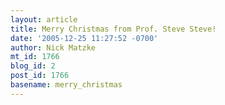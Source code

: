 ```yaml
---
layout: article
title: Merry Christmas from Prof. Steve Steve!
date: '2005-12-25 11:27:52 -0700'
author: Nick Matzke
mt_id: 1766
blog_id: 2
post_id: 1766
basename: merry_christmas
---
```

<img src="/PT/uploads/2005/santa.jpg" alt="" style="" />
